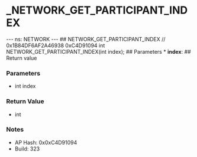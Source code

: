 # _NETWORK_GET_PARTICIPANT_INDEX

--- ns: NETWORK --- ## NETWORK_GET_PARTICIPANT_INDEX  // 0x1B84DF6AF2A46938 0xC4D91094 int NETWORK_GET_PARTICIPANT_INDEX(int index);   ## Parameters * **index**:  ## Return value

### Parameters
* int index

### Return Value
* int

### Notes
* AP Hash: 0x0xC4D91094
* Build: 323

